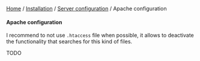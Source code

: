 [Home](../../README.md) / [Installation](../projectConfiguration.md) / [Server configuration](../serverConfiguration.md) / Apache configuration

#### Apache configuration

I recommend to not use `.htaccess` file when possible, it allows to deactivate the functionality that searches for this
kind of files.<br>

TODO
